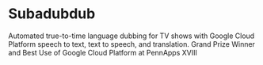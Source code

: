 # Subadubdub
Automated true-to-time language dubbing for TV shows with Google Cloud Platform speech to text, text to speech, and translation. Grand Prize Winner and Best Use of Google Cloud Platform at PennApps XVIII

